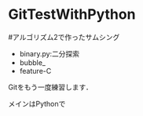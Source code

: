 GitTestWithPython
=================
#アルゴリズム2で作ったサムシング

- binary.py:二分探索 
- bubble_ 
- feature-C


Gitをもう一度練習します．

メインはPythonで
